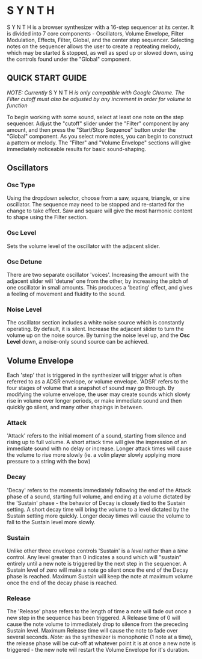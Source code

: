 # S Y N T H
S Y N T H is a browser synthesizer with a 16-step sequencer at its center. It is divided into 7 core components - Oscillators, Volume Envelope, Filter Modulation, Effects, Filter, Global, and the center step sequencer. Selecting notes on the sequencer allows the user to create a repteating melody, which may be started & stopped, as well as sped up or slowed down, using the controls found under the "Global" component.

## QUICK START GUIDE

_NOTE: Currently_ S Y N T H _is only compatible with Google Chrome. The Filter cutoff must also be adjusted by any increment in order for volume to function_

To begin working with some sound, select at least one note on the step sequencer. Adjust the "cutoff" slider under the "Filter" component by any amount, and then press the "Start/Stop Sequence" button under the "Global" component. As you select more notes, you can begin to construct a pattern or melody. The "Filter" and "Volume Envelope" sections will give immediately noticeable results for basic sound-shaping. 

## Oscillators
### Osc Type
Using the dropdown selector, choose from a saw, square, triangle, or sine oscillator. The sequence may need to be stopped and re-started for the change to take effect. Saw and square will give the most harmonic content to shape using the Filter section.

### Osc Level
Sets the volume level of the oscillator with the adjacent slider.

### Osc Detune
There are two separate oscillator 'voices'. Increasing the amount with the adjacent slider will 'detune' one from the other, by increasing the pitch of one oscillator in small amounts. This produces a 'beating' effect, and gives a feeling of movement and fluidity to the sound.

### Noise Level
The oscillator section includes a white noise source which is constantly operating. By default, it is silent. Increase the adjacent slider to turn the volume up on the noise source. By turning the noise level up, and the **Osc Level** down, a noise-only sound source can be achieved.




## Volume Envelope
Each 'step' that is triggered in the synthesizer will trigger what is often referred to as a ADSR envelope, or volume envelope. 'ADSR' refers to the four stages of volume that a snapshot of sound may go through. By modifying the volume envelope, the user may create sounds which slowly rise in volume over longer periods, or make immediate sound and then quickly go silent, and many other shapings in between.

### Attack
'Attack' refers to the initial moment of a sound, starting from silence and rising up to full volume. A short attack time will give the impression of an immediate sound with no delay or increase. Longer attack times will cause the volume to rise more slowly (ie. a volin player slowly applying more pressure to a string with the bow)

### Decay
'Decay' refers to the moments immediately following the end of the Attack phase of a sound, starting full volume, and ending at a volume dictated by the 'Sustain' phase - the behavior of Decay is closely tied to the Sustain setting. A short decay time will bring the volume to a level dictated by the Sustain setting more quickly. Longer decay times will cause the volume to fall to the Sustain level more slowly.

### Sustain
Unlike other three envelope controls 'Sustain' is a _level_ rather than a _time_ control. Any level greater than 0 indicates a sound which will "sustain" entirely until a new note is triggered by the next step in the sequencer. A Sustain level of zero will make a note go silent once the end of the Decay phase is reached. Maximum Sustain will keep the note at maximum volume once the end of the decay phase is reached.

### Release
The 'Release' phase refers to the length of time a note will fade out once a new step in the sequence has been triggered. A Release time of 0 will cause the note volume to immediately drop to silence from the preceding Sustain level. Maximum Release time will cause the note to fade over several seconds. _Note:_ as the synthesizer is monophonic (1 note at a time), the release phase will be cut-off at whatever point it is at once a new note is triggered - the new note will restart the Volume Envelope for it's duration.
